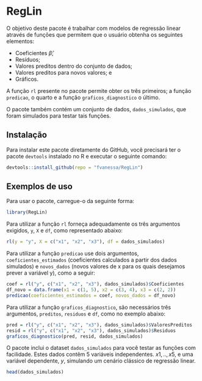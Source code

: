 
# RegLin

O objetivo deste pacote é trabalhar com modelos de regressão linear
através de funções que permitem que o usuário obtenha os seguintes
elementos:

- Coeficientes $\hat{\beta}$;
- Resíduos;
- Valores preditos dentro do conjunto de dados;
- Valores preditos para novos valores; e
- Gráficos.

A função `rl` presente no pacote permite obter os três primeiros; a
função `predicao`, o quarto e a função `graficos_diagnostico` o último.

O pacote também contém um conjunto de dados, `dados_simulados`, que
foram simulados para testar tais funções.

## Instalação

Para instalar este pacote diretamente do GitHub, você precisará ter o
pacote `devtools` instalado no R e executar o seguinte comando:

``` r
devtools::install_github(repo = "fvanessa/RegLin")
```

## Exemplos de uso

Para usar o pacote, carregue-o da seguinte forma:

``` r
library(RegLin)
```

Para utilizar a função `rl` forneça adequadamente os três argumentos
exigidos, `y`, `X` e `df`, como representado abaixo:

``` r
rl(y = "y", X = c("x1", "x2", "x3"), df = dados_simulados)
```

Para utilizar a função `predicao` use dois argumentos,
`coeficientes_estimados` (coeficientes calculados a partir dos dados
simulados) e `novos_dados` (novos valores de x para os quais desejamos
prever a variável y), como a seguir:

``` r
coef = rl("y", c("x1", "x2", "x3"), dados_simulados)$Coeficientes
df_novo = data.frame(x1 = c(1, 5), x2 = c(3, 4), x3 = c(2, 2))
predicao(coeficientes_estimados = coef, novos_dados = df_novo)
```

Para utilizar a função `graficos_diagnostico`, são necessários três
argumentos, `preditos`, `residuos` e `df`, como no exemplo abaixo:

``` r
pred = rl("y", c("x1", "x2", "x3"), dados_simulados)$ValoresPreditos
resid = rl("y", c("x1", "x2", "x3"), dados_simulados)$Residuos
graficos_diagnostico(pred, resid, dados_simulados)
```

O pacote inclui o dataset `dados_simulados` para você testar as funções
com facilidade. Estes dados contêm 5 variáveis independentes.
$x1,..,x5$, e uma variável dependente, $y$, simulando um cenário
clássico de regressão linear.

``` r
head(dados_simulados)
```
